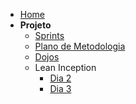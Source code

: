 - [Home](/)
- **Projeto**
  * [Sprints](Index/sprintsIndex.md)
  * [Plano de Metodologia](Project/methodology.md)
  * [Dojos](Index/dojosIndex.md)
  * Lean Inception
    * [Dia 2](LeanInception/dia2.md) 
    * [Dia 3](LeanInception/dia3.md) 
    